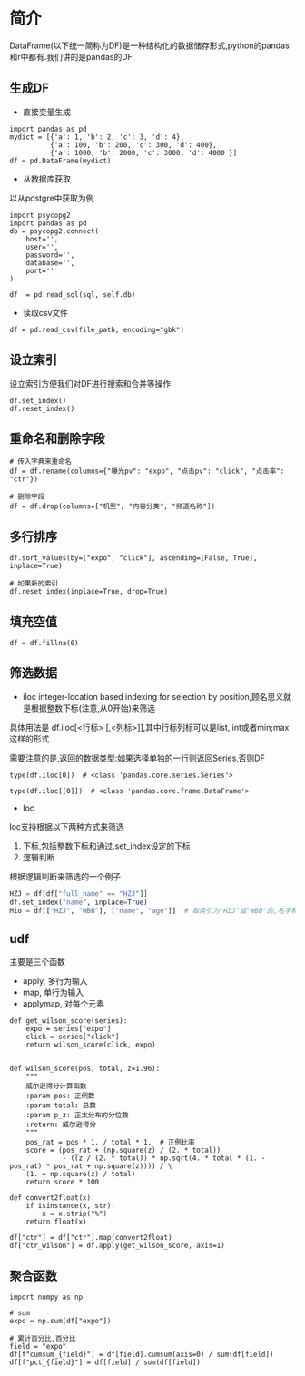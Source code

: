 # 简介
DataFrame(以下统一简称为DF)是一种结构化的数据储存形式,python的pandas和r中都有.我们讲的是pandas的DF.

## 生成DF

- 直接变量生成
```python3
import pandas as pd
mydict = [{'a': 1, 'b': 2, 'c': 3, 'd': 4},
          {'a': 100, 'b': 200, 'c': 300, 'd': 400},
          {'a': 1000, 'b': 2000, 'c': 3000, 'd': 4000 }]
df = pd.DataFrame(mydict)
```

- 从数据库获取

以从postgre中获取为例
```python3
import psycopg2
import pandas as pd
db = psycopg2.connect(
    host='',
    user='',
    password='',
    database='',
    port=''
)

df  = pd.read_sql(sql, self.db)
```

- 读取csv文件
```
df = pd.read_csv(file_path, encoding="gbk")
```

## 设立索引
设立索引方便我们对DF进行搜索和合并等操作

```python3
df.set_index()
df.reset_index()
```

## 重命名和删除字段
```
# 传入字典来重命名
df = df.rename(columns={"曝光pv": "expo", "点击pv": "click", "点击率": "ctr"})

# 删除字段
df = df.drop(columns=["机型", "内容分类", "频道名称"])
```

## 多行排序
```
df.sort_values(by=["expo", "click"], ascending=[False, True], inplace=True)

# 如果新的索引
df.reset_index(inplace=True, drop=True)
```

## 填充空值
```
df = df.fillna(0)
```

## 筛选数据

- iloc
integer-location based indexing for selection by position,顾名思义就是根据整数下标(注意,从0开始)来筛选

具体用法是 df.iloc[<行标> [,<列标>]],其中行标列标可以是list, int或者min;max这样的形式

需要注意的是,返回的数据类型:如果选择单独的一行则返回Series,否则DF
```python3
type(df.iloc[0])  # <class 'pandas.core.series.Series'>

type(df.iloc[[0]])  # <class 'pandas.core.frame.DataFrame'>
```

- loc

loc支持根据以下两种方式来筛选
1. 下标,包括整数下标和通过.set_index设定的下标
2. 逻辑判断


根据逻辑判断来筛选的一个例子
```python
HZJ = df[df["full_name" == "HZJ"]]
df.set_index("name", inplace=True)
Mio = df[["HZJ", "WBB"], ["name", "age"]]  # 取索引为"HZJ"或"WBB"的,名字和年纪的列
```

## udf

主要是三个函数
- apply, 多行为输入
- map, 单行为输入
- applymap, 对每个元素

```
def get_wilson_score(series):
    expo = series["expo"]
    click = series["click"]
    return wilson_score(click, expo)
    

def wilson_score(pos, total, z=1.96):
    """
    威尔逊得分计算函数
    :param pos: 正例数
    :param total: 总数
    :param p_z: 正太分布的分位数
    :return: 威尔逊得分
    """
    pos_rat = pos * 1. / total * 1.  # 正例比率
    score = (pos_rat + (np.square(z) / (2. * total))
             - ((z / (2. * total)) * np.sqrt(4. * total * (1. - pos_rat) * pos_rat + np.square(z)))) / \
    (1. + np.square(z) / total)
    return score * 100
    
def convert2float(x):
    if isinstance(x, str):
        x = x.strip("%")
    return float(x)

df["ctr"] = df["ctr"].map(convert2float)
df["ctr_wilson"] = df.apply(get_wilson_score, axis=1)
```

## 聚合函数
```
import numpy as np

# sum
expo = np.sum(df["expo"])

# 累计百分比,百分比
field = "expo"
df[f"cumsum_{field}"] = df[field].cumsum(axis=0) / sum(df[field])
df[f"pct_{field}"] = df[field] / sum(df[field])
```
